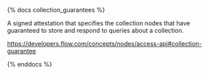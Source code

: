 {% docs collection_guarantees %}

A signed attestation that specifies the collection nodes that have guaranteed to store and respond to queries about a collection.

https://developers.flow.com/concepts/nodes/access-api#collection-guarantee

{% enddocs %}